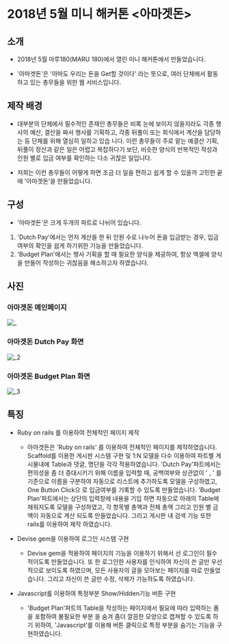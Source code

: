 # 2018년 5월 미니 해커톤 <아마겟돈>
## 소개
* 2018년 5월 마루180(MARU 180)에서 열린 미니 해커톤에서 만들었습니다.

* '아마겟돈'은 '아마도 우리는 돈을 Get할 것이다' 라는 뜻으로, 여러 단체에서 활동하고 있는 총무들을 위한 웹 서비스입니다.

## 제작 배경
* 대부분의 단체에서 필수적인 존재인 총무들은 비록 눈에 보이지 않을지라도 각종 행사의 예산, 결산을 짜서 행사를 기획하고, 각종 뒤풀이 또는 회식에서 계산을 담당하는 등 단체를 위해 열심히 일하고 있습 니다. 이런 총무들이 주로 맡는 예결산 기획, 뒤풀이 정산과 같은 일은 어렵고 복잡하다기 보단, 비슷한 양식의 반복적인 작성과 인원 별로 입금 여부를 확인하는 다소 귀찮은 일입니다.

* 저희는 이런 총무들이 어떻게 하면 조금 더 일을 편하고 쉽게 할 수 있을까 고민한 끝에 '아마겟돈'을 만들었습니다.

## 구성
* '아마겟돈'은 크게 두개의 파트로 나뉘어 있습니다. 
1. 'Dutch Pay'에서는 먼저 계산을 한 뒤 인원 수로 나누어 돈을 입금받는 경우, 입금 여부의 확인을 쉽게 하기위한 기능을 만들었습니다. 
2. 'Budget Plan'에서는 행사 기획을 할 때 필요한 양식을 제공하여, 항상 엑셀에 양식을 만들어 작성하는 귀찮음을 해소하고자 하였습니다.

## 사진
### 아마겟돈 메인페이지
![_](https://user-images.githubusercontent.com/37537208/50454403-b1860d00-098a-11e9-9b19-771aac915b54.png)

### 아마겟돈 Dutch Pay 화면
![_2](https://user-images.githubusercontent.com/37537208/50454405-b3e86700-098a-11e9-8ae2-f02d3d860a52.png)

### 아마겟돈 Budget Plan 화면
![_3](https://user-images.githubusercontent.com/37537208/50454409-b6e35780-098a-11e9-9432-6ba4e879d717.png)

## 특징
* Ruby on rails 를 이용하여 전체적인 페이지 제작 
  * 아마겟돈은 'Ruby on rails' 를 이용하여 전체적인 페이지를 제작하였습니다. Scaffold를 이용한 게시판 시스템 구현 및 1:N 모델을 다수 이용하여 파트별 게시물내에 Table과 댓글, 명단을 각각 적용하였습니다. 'Dutch Pay'파트에서는 편의성을 좀 더 증대시키기 위해 이름을 입력할 때, 공백여부와 상관없이 ' , ' 를 기준으로 이름을 구분하여 자동으로 리스트에 추가하도록 모델을 구성하였고, One Button Click으 로 입금여부를 기록할 수 있도록 만들었습니다. 'Budget Plan'파트에서는 상단의 입력창에 내용을 기입 하면 자동으로 아래의 Table에 채워지도록 모델을 구성하였고, 각 항목별 총액과 전체 총액 그리고 인원 별 금액이 자동으로 계산 되도록 만들었습니다. 그리고 게시판 내 검색 기능 또한 rails를 이용하여 제작 하였습니다.

* Devise gem을 이용하여 로그인 시스템 구현 
  * Devise gem을 적용하여 페이지의 기능을 이용하기 위해서 선 로그인이 필수적이도록 만들었습니다. 또 한 로그인한 사용자를 인식하여 자신이 쓴 글만 우선적으로 보이도록 하였으며, 모든 사용자의 글을 모아보는 페이지를 따로 만들었습니다. 그리고 자신이 쓴 글만 수정, 삭제가 가능하도록 하였습니다.

* Javascript를 이용하여 특정부분 Show/Hidden기능 버튼 구현 
  * 'Budget Plan'파트의 Table을 작성하는 페이지에서 필요에 따라 입력하는 폼을 포함하여 불필요한 부분 을 숨겨 좀더 깔끔한 모양으로 캡쳐할 수 있도록 하기 위하여, 'Javascript'를 이용해 버튼 클릭으로 특정 부분을 숨기는 기능을 구현하였습니다.
